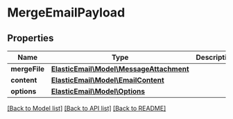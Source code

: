 # MergeEmailPayload

## Properties
Name | Type | Description | Notes
------------ | ------------- | ------------- | -------------
**mergeFile** | [**ElasticEmail\Model\MessageAttachment**](MessageAttachment.md) |  | 
**content** | [**ElasticEmail\Model\EmailContent**](EmailContent.md) |  | [optional] 
**options** | [**ElasticEmail\Model\Options**](Options.md) |  | [optional] 

[[Back to Model list]](../README.md#documentation-for-models) [[Back to API list]](../README.md#documentation-for-api-endpoints) [[Back to README]](../README.md)


